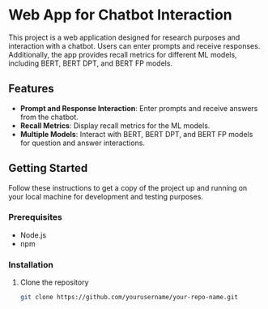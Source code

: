 # Web App for Chatbot Interaction

This project is a web application designed for research purposes and interaction with a chatbot. Users can enter prompts and receive responses. Additionally, the app provides recall metrics for different ML models, including BERT, BERT DPT, and BERT FP models.

## Features

- **Prompt and Response Interaction**: Enter prompts and receive answers from the chatbot.
- **Recall Metrics**: Display recall metrics for the ML models.
- **Multiple Models**: Interact with BERT, BERT DPT, and BERT FP models for question and answer interactions.

## Getting Started

Follow these instructions to get a copy of the project up and running on your local machine for development and testing purposes.

### Prerequisites

- Node.js
- npm

### Installation

1. Clone the repository
   ```bash
   git clone https://github.com/yourusername/your-repo-name.git
